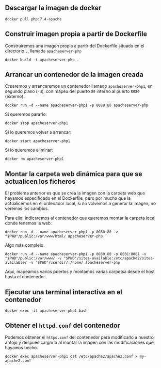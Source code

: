 ## Descargar la imagen de docker

```shell
docker pull php:7.4-apache
```

## Construir imagen propia a partir de Dockerfile

Construiremos una imagen propia a partir del Dockerfile situado en el directorio `.`, llamada `apacheserver-php`

```shell
docker build -t apacheserver-php .
```

## Arrancar un contenedor de la imagen creada

Crearemos y arrancaremos un contenedor llamado `apacheserver-php1`, en segundo plano (`-d`), con mapeo del puerto `80` interno al puerto `8080` (externo).

```shell
docker run -d --name apacheserver-php1 -p 8080:80 apacheserver-php
```

Si queremos pararlo:

```shell
docker stop apacheserver-php1
```

Si lo queremos volver a arrancar:

```shell
docker start apacheserver-php1
```

Si lo queremos eliminar:

```shell
docker rm apacheserver-php1
```

## Montar la carpeta web dinámica para que se actualicen los ficheros

El problema anterior es que se crea la imagen con la carpeta web que hayamos especificado en el Dockerfile, pero por mucho que la actualicemos en el ordenador local, si no volvemos a generar la imagen, no veremos los cambios.

Para ello, indicaremos al contenedor que queremos montar la carpeta local donde tenemos la web:

```shell
docker run -d --name apacheserver-php1 -p 8080:80 -v "$PWD"/public:/var/www/html/ apacheserver-php
```

Algo más complejo:

```shell
docker run -d --name apacheserver-php1 -p 8080:80 -p 8081:8081 -v "$PWD"/public:/var/www/ -v "$PWD"/sites-available:/etc/apache2/sites-available/ -v "$PWD"/userdir/:/home/ apacheserver-php
```

Aquí, mapeamos varios puertos y montamos varias carpetsa desde el host hasta el contenedor.

## Ejecutar una terminal interactiva en el contenedor

```shell
docker exec -it apacheserver-php1 bash
```

## Obtener el `httpd.conf` del contenedor

Podemos obtener el `httpd.conf` del contenedor para modificarlo a nuestro antojo y después cargarlo al montar la imagen con las modificaciones que hayamos hecho.

```shell
docker exec apacheserver-php1 cat /etc/apache2/apache2.conf > my-apache2.conf
```